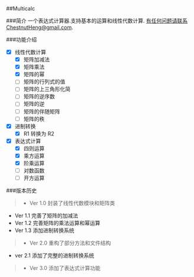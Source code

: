 ##Multicalc

###简介
一个表达式计算器.支持基本的运算和线性代数计算.
有任何问题请联系ChestnutHeng@gmail.com.

###功能介绍

- [x] 线性代数计算
  - [x] 矩阵加减法
  - [x] 矩阵乘法
  - [x] 矩阵的幂
  - [ ] 矩阵的行列式的值
  - [ ] 矩阵的上三角形化简
  - [ ] 矩阵的逆序数
  - [ ] 矩阵的逆
  - [ ] 矩阵的伴随矩阵
  - [ ] 矩阵的秩
- [x] 进制转换
  - [x] R1 转换为 R2
- [x] 表达式计算
  - [x] 四则运算
  - [x] 乘方运算
  - [x] 阶乘运算
  - [ ] 对数函数
  - [ ] 开方运算
  
###版本历史
> * Ver 1.0 封装了线性代数模块和矩阵类
* Ver 1.1 完善了矩阵的加减法
* Ver 1.2 完善矩阵的乘法运算和幂运算
* Ver 1.3 添加进制转换系统


> * Ver 2.0 重构了部分方法和文件结构
* ver 2.1 添加了完整的进制转换系统

> * Ver 3.0 添加了表达式计算功能






